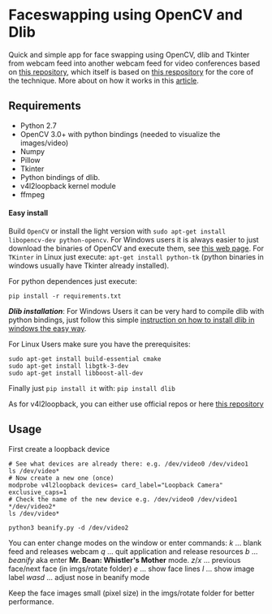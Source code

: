 # Faceswapping using OpenCV and Dlib

Quick and simple app for face swapping using OpenCV, dlib and Tkinter from webcam feed into another webcam feed for video conferences
based on [this repository](https://github.com/charlielito/face-swap-opencv-dlib), which itself is based on [this respository](https://github.com/spmallick/learnopencv/tree/master/FaceSwap) for the core of the technique. More about on how it works in this [article](http://www.learnopencv.com/face-swap-using-opencv-c-python/).

## Requirements
* Python 2.7
* OpenCV 3.0+ with python bindings (needed to visualize the images/video)
* Numpy
* Pillow
* Tkinter
* Python bindings of dlib.
* v4l2loopback kernel module
* ffmpeg

#### Easy install
Build `OpenCV` or install the light version with `sudo apt-get install libopencv-dev python-opencv`. For Windows users it is always easier to just download the binaries of OpenCV and execute them, see [this web page](http://docs.opencv.org/trunk/d5/de5/tutorial_py_setup_in_windows.html). For `TKinter` in Linux just execute: `apt-get install python-tk` (python binaries in windows usually have Tkinter already installed).

For python dependences just execute:

```
pip install -r requirements.txt
```

***Dlib installation***: For Windows Users it can be very hard to compile dlib with python bindings, just follow this simple [instruction on how to install dlib in windows the easy way](https://github.com/charlielito/install-dlib-python-windows).

For Linux Users make sure you have the prerequisites:
```
sudo apt-get install build-essential cmake
sudo apt-get install libgtk-3-dev
sudo apt-get install libboost-all-dev
```
Finally just `pip install it` with: `pip install dlib`

As for v4l2loopback, you can either use official repos or here [this repository](https://github.com/umlaeute/v4l2loopback/)

## Usage

First create a loopback device
```
# See what devices are already there: e.g. /dev/video0 /dev/video1
ls /dev/video*
# Now create a new one (once)
modprobe v4l2loopback devices= card_label="Loopback Camera" exclusive_caps=1
# Check the name of the new device e.g. /dev/video0 /dev/video1 */dev/video2*
ls /dev/video*

python3 beanify.py -d /dev/video2
```

You can enter change modes on the window or enter commands:
*k* ... blank feed and releases webcam
*q* ... quit application and release resources
*b* ... *beanify* aka enter **Mr. Bean: Whistler's Mother** mode.
*z*/*x* ... previous face/next face (in imgs/rotate folder)
*e* ... show face lines
*l* ... show image label
*wasd* ... adjust nose in beanify mode

Keep the face images small (pixel size) in the imgs/rotate folder for better performance.
